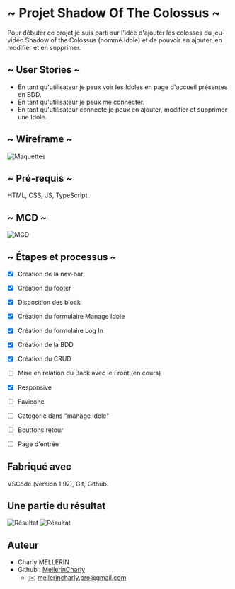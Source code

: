 # ~ Projet Shadow Of The Colossus ~

Pour débuter ce projet je suis parti sur l'idée d'ajouter les colosses du jeu-vidéo Shadow of the Colossus (nommé Idole) et de pouvoir en ajouter, en modifier et en supprimer.

## ~ User Stories ~

- En tant qu'utilisateur je peux voir les Idoles en page d'accueil présentes
en BDD.
- En tant qu'utilisateur je peux me connecter.
- En tant qu'utilisateur connecté je peux en ajouter, modifier et supprimer 
une Idole.

## ~ Wireframe ~

![Maquettes](https://i.ibb.co/ds2BKHMy/Capture-d-e-cran-2025-02-13-a-16-55-19.png)

## ~ Pré-requis ~

HTML, CSS, JS, TypeScript.

## ~ MCD ~

![MCD](https://i.ibb.co/4w7PFgxs/Capture-d-e-cran-2025-02-14-a-09-00-46.png)

## ~ Étapes et processus ~

- [x] Création de la nav-bar
- [x] Création du footer
- [x] Disposition des block
- [x] Création du formulaire Manage Idole
- [x] Création du formulaire Log In
- [x] Création de la BDD
- [x] Création du CRUD
- [ ] Mise en relation du Back avec le Front (en cours)
- [x] Responsive
- [ ] Favicone
- [ ] Catégorie dans "manage idole"
- [ ] Bouttons retour
- [ ] Page d'entrée


## Fabriqué avec 

VSCode (version 1.97), Git, Github.

## Une partie du résultat 

![Résultat](https://i.ibb.co/pjMHftNd/Capture-d-e-cran-2025-02-13-a-17-04-38.png)
![Résultat](https://i.ibb.co/rf1xMDQ6/Capture-d-e-cran-2025-02-13-a-17-02-14.png)


## Auteur 

- Charly MELLERIN
- Github : [MellerinCharly](https://github.com/MellerinCharly)
  - :envelope:  mellerincharly.pro@gmail.com
 
